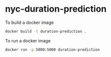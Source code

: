 # nyc-duration-prediction

To build a docker image
```sh
docker build -t duration-prediction .
```

To run a docker image
```sh
docker run -p 5000:5000 duration-prediction
```